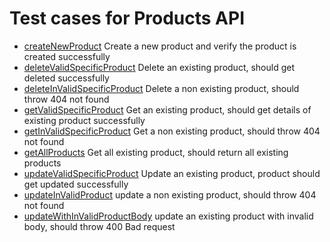 # Test cases for Products API

- [createNewProduct](../../tree/master/src/test/java/productTests/AddProductTest.java) Create a new product and verify the product is created successfully
- [deleteValidSpecificProduct](../../tree/master/src/test/java/productTests/DeleteProductTest.java)  Delete an existing product, should get deleted successfully 
- [deleteInValidSpecificProduct](../../tree/master/src/test/java/productTests/DeleteProductTest.java)  Delete a non existing product, should throw 404 not found 
- [getValidSpecificProduct](../../tree/master/src/test/java/productTests/GetProductTest.java)  Get an existing product, should get details of existing product successfully 
- [getInValidSpecificProduct](../../tree/master/src/test/java/productTests/GetProductTest.java)  Get a non existing product, should throw 404 not found 
- [getAllProducts](../../tree/master/src/test/java/productTests/GetProductsTest.java) Get all existing product, should return all existing products
- [updateValidSpecificProduct](../../tree/master/src/test/java/productTests/UpdateProductTest.java)  Update an existing product, product should get updated successfully 
- [updateInValidProduct](../../tree/master/src/test/java/productTests/UpdateProductTest.java)  update a non existing product, should throw 404 not found 
- [updateWithInValidProductBody](../../tree/master/src/test/java/productTests/UpdateProductTest.java)  update an existing product with invalid body, should throw 400 Bad request